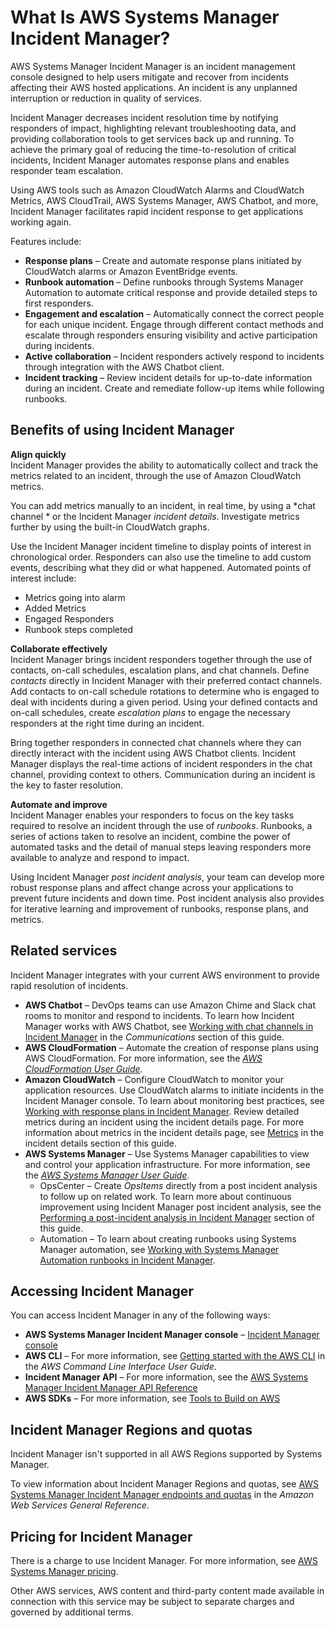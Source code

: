 # What Is AWS Systems Manager Incident Manager?<a name="what-is-incident-manager"></a>

AWS Systems Manager Incident Manager is an incident management console designed to help users mitigate and recover from incidents affecting their AWS hosted applications\. An incident is any unplanned interruption or reduction in quality of services\. 

Incident Manager decreases incident resolution time by notifying responders of impact, highlighting relevant troubleshooting data, and providing collaboration tools to get services back up and running\. To achieve the primary goal of reducing the time\-to\-resolution of critical incidents, Incident Manager automates response plans and enables responder team escalation\.

Using AWS tools such as Amazon CloudWatch Alarms and CloudWatch Metrics, AWS CloudTrail, AWS Systems Manager, AWS Chatbot, and more, Incident Manager facilitates rapid incident response to get applications working again\. 

Features include:
+ **Response plans** – Create and automate response plans initiated by CloudWatch alarms or Amazon EventBridge events\.
+ **Runbook automation** – Define runbooks through Systems Manager Automation to automate critical response and provide detailed steps to first responders\.
+ **Engagement and escalation** – Automatically connect the correct people for each unique incident\. Engage through different contact methods and escalate through responders ensuring visibility and active participation during incidents\.
+ **Active collaboration** – Incident responders actively respond to incidents through integration with the AWS Chatbot client\.
+ **Incident tracking** – Review incident details for up\-to\-date information during an incident\. Create and remediate follow\-up items while following runbooks\.

## Benefits of using Incident Manager<a name="benefits"></a>

**Align quickly**  
Incident Manager provides the ability to automatically collect and track the metrics related to an incident, through the use of Amazon CloudWatch metrics\.

You can add metrics manually to an incident, in real time, by using a *chat channel * or the Incident Manager *incident details*\. Investigate metrics further by using the built\-in CloudWatch graphs\. 

Use the Incident Manager incident timeline to display points of interest in chronological order\. Responders can also use the timeline to add custom events, describing what they did or what happened\. Automated points of interest include:
+ Metrics going into alarm
+ Added Metrics
+ Engaged Responders
+ Runbook steps completed

**Collaborate effectively**  
Incident Manager brings incident responders together through the use of contacts, on\-call schedules, escalation plans, and chat channels\. Define *contacts* directly in Incident Manager with their preferred contact channels\. Add contacts to on\-call schedule rotations to determine who is engaged to deal with incidents during a given period\. Using your defined contacts and on\-call schedules, create *escalation plans* to engage the necessary responders at the right time during an incident\. 

Bring together responders in connected chat channels where they can directly interact with the incident using AWS Chatbot clients\. Incident Manager displays the real\-time actions of incident responders in the chat channel, providing context to others\. Communication during an incident is the key to faster resolution\.

**Automate and improve**  
Incident Manager enables your responders to focus on the key tasks required to resolve an incident through the use of *runbooks*\. Runbooks, a series of actions taken to resolve an incident, combine the power of automated tasks and the detail of manual steps leaving responders more available to analyze and respond to impact\.

Using Incident Manager *post incident analysis*, your team can develop more robust response plans and affect change across your applications to prevent future incidents and down time\. Post incident analysis also provides for iterative learning and improvement of runbooks, response plans, and metrics\.

## Related services<a name="related-services"></a>

Incident Manager integrates with your current AWS environment to provide rapid resolution of incidents\. 
+ **AWS Chatbot** – DevOps teams can use Amazon Chime and Slack chat rooms to monitor and respond to incidents\. To learn how Incident Manager works with AWS Chatbot, see [Working with chat channels in Incident Manager](chat.md) in the *Communications* section of this guide\.
+ **AWS CloudFormation** – Automate the creation of response plans using AWS CloudFormation\. For more information, see the *[AWS CloudFormation User Guide](https://docs.aws.amazon.com/AWSCloudFormation/latest/UserGuide/Welcome.html)*\.
+ **Amazon CloudWatch** – Configure CloudWatch to monitor your application resources\. Use CloudWatch alarms to initiate incidents in the Incident Manager console\. To learn about monitoring best practices, see [Working with response plans in Incident Manager](response-plans.md)\. Review detailed metrics during an incident using the incident details page\. For more information about metrics in the incident details page, see [Metrics](tracking-details.md#tracking-details-metrics) in the incident details section of this guide\. 
+ **AWS Systems Manager** – Use Systems Manager capabilities to view and control your application infrastructure\. For more information, see the *[AWS Systems Manager User Guide](https://docs.aws.amazon.com/systems-manager/latest/userguide/what-is-systems-manager.html)*\.
  + OpsCenter – Create *OpsItems* directly from a post incident analysis to follow up on related work\. To learn more about continuous improvement using Incident Manager post incident analysis, see the [Performing a post\-incident analysis in Incident Manager](analysis.md) section of this guide\.
  + Automation – To learn about creating runbooks using Systems Manager automation, see [Working with Systems Manager Automation runbooks in Incident Manager](runbooks.md)\.

## Accessing Incident Manager<a name="access"></a>

You can access Incident Manager in any of the following ways: 
+ **AWS Systems Manager Incident Manager console** – [Incident Manager console](https://console.aws.amazon.com/systems-manager/incidents/home)
+ **AWS CLI** – For more information, see [Getting started with the AWS CLI](https://docs.aws.amazon.com/cli/latest/userguide/cli-chap-getting-started.html) in the *AWS Command Line Interface User Guide*\.
+ **Incident Manager API** – For more information, see the [AWS Systems Manager Incident Manager API Reference](https://docs.aws.amazon.com/incident-manager/latest/APIReference/Welcome.html)
+ **AWS SDKs** – For more information, see [Tools to Build on AWS](http://aws.amazon.com/developer/tools)

## Incident Manager Regions and quotas<a name="regions-quotas"></a>

Incident Manager isn't supported in all AWS Regions supported by Systems Manager\. 

To view information about Incident Manager Regions and quotas, see [AWS Systems Manager Incident Manager endpoints and quotas](https://docs.aws.amazon.com/general/latest/gr/incident-manager.html) in the *Amazon Web Services General Reference*\.

## Pricing for Incident Manager<a name="pricing"></a>

There is a charge to use Incident Manager\. For more information, see [AWS Systems Manager pricing](http://aws.amazon.com/systems-manager/pricing/)\.

Other AWS services, AWS content and third\-party content made available in connection with this service may be subject to separate charges and governed by additional terms\.